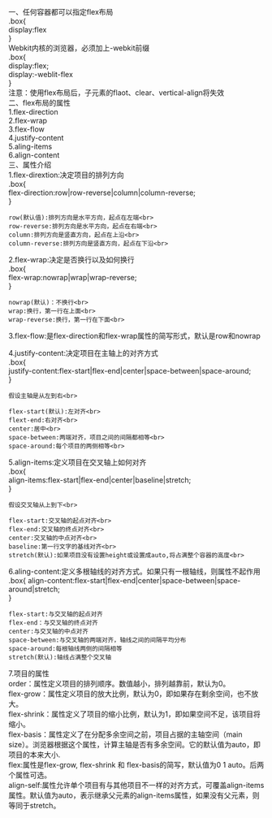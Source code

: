 一、任何容器都可以指定flex布局<br>
  .box{<br>
    display:flex<br>
  }<br>
  Webkit内核的浏览器，必须加上-webkit前缀<br>
  .box{<br>
    display:flex;<br>
    display:-weblit-flex<br>
  }<br>
  注意：使用flex布局后，子元素的flaot、clear、vertical-align将失效<br>
二、flex布局的属性<br>
  1.flex-direction<br>
  2.flex-wrap<br>
  3.flex-flow<br>
  4.justify-content<br>
  5.aling-items<br>
  6.align-content<br>
三、属性介绍<br>
  1.flex-dirextion:决定项目的排列方向<br>
    .box{<br>
      flex-direction:row|row-reverse|column|column-reverse;<br>
    }<br>

    row(默认值):排列方向是水平方向，起点在左端<br>
    row-reverse:排列方向是水平方向，起点在右端<br>
    column:排列方向是竖直方向，起点在上沿<br>
    column-reverse:排列方向是竖直方向，起点在下沿<br>

  2.flex-wrap:决定是否换行以及如何换行<br>
    .box{<br>
      flex-wrap:nowrap|wrap|wrap-reverse;<br>
    }<br>

    nowrap(默认)：不换行<br>
    wrap:换行，第一行在上面<br>
    wrap-reverse:换行，第一行在下面<br>

  3.flex-flow:是flex-direction和flex-wrap属性的简写形式，默认是row和nowrap<br>

  4.justify-content:决定项目在主轴上的对齐方式<br>
    .box{<br>
      justify-content:flex-start|flex-end|center|space-between|space-around;<br>
    }<br>

    假设主轴是从左到右<br>

    flex-start(默认):左对齐<br>
    flext-end:右对齐<br>
    center:居中<br>
    space-between:两端对齐，项目之间的间隔都相等<br>
    space-around:每个项目的两侧相等<br>

  5.align-items:定义项目在交叉轴上如何对齐<br>
    .box{<br>
      align-items:flex-start|flex-end|center|baseline|stretch;<br>
    }<br>

    假设交叉轴从上到下<br>

    flex-start:交叉轴的起点对齐<br>
    flex-end:交叉轴的终点对齐<br>
    center:交叉轴的中点对齐<br>
    baseline:第一行文字的基线对齐<br>
    stretch(默认):如果项目没有设置height或设置成auto,将占满整个容器的高度<br>

  6.aling-content:定义多根轴线的对齐方式。如果只有一根轴线，则属性不起作用<br>
    .box{
      align-content:flex-start|flex-end|center|space-between|space-around|stretch;<br>
    }<br>

    flex-start:与交叉轴的起点对齐
    flex-end：与交叉轴的终点对齐
    center:与交叉轴的中点对齐
    space-between:与交叉轴的两端对齐，轴线之间的间隔平均分布
    space-around:每根轴线两侧的间隔相等
    stretch(默认):轴线占满整个交叉轴

  7.项目的属性<br>
    order：属性定义项目的排列顺序。数值越小，排列越靠前，默认为0。<br>
    flex-grow：属性定义项目的放大比例，默认为0，即如果存在剩余空间，也不放大。<br>
    flex-shrink：属性定义了项目的缩小比例，默认为1，即如果空间不足，该项目将缩小。<br>
    flex-basis：属性定义了在分配多余空间之前，项目占据的主轴空间（main size）。浏览器根据这个属性，计算主轴是否有多余空间。它的默认值为auto，即项目的本来大小.<br>
    flex:属性是flex-grow, flex-shrink 和 flex-basis的简写，默认值为0 1 auto。后两个属性可选。<br>
    align-self:属性允许单个项目有与其他项目不一样的对齐方式，可覆盖align-items属性。默认值为auto，表示继承父元素的align-items属性，如果没有父元素，则等同于stretch。<br>
